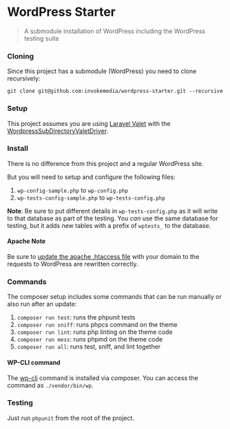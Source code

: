 WordPress Starter
=================

> A submodule installation of WordPress including the WordPress testing suite

### Cloning

Since this project has a submodule (WordPress) you need to clone recursively:

```
git clone git@github.com:invokemedia/wordpress-starter.git --recursive
```

### Setup

This project assumes you are using [Laravel Valet](https://laravel.com/docs/5.4/valet) with the [WordpressSubDirectoryValetDriver](https://github.com/invokemedia/valet-WordPress-subdirectory).

### Install

There is no difference from this project and a regular WordPress site.

But you will need to setup and configure the following files:

1. `wp-config-sample.php` to `wp-config.php`
2. `wp-tests-config-sample.php` to `wp-tests-config.php`

**Note**: Be sure to put different details in `wp-tests-config.php` as it will write to that database as part of the testing. You _can_ use the same database for testing, but it adds new tables with a prefix of `wptests_` to the database.

#### Apache Note

Be sure to [update the apache .htaccess file](/.htaccess#L9-L10) with your domain to the requests to WordPress are rewritten correctly.

### Commands

The composer setup includes some commands that can be run manually or also run after an update:

1. `composer run test`: runs the phpunit tests
2. `composer run sniff`: runs phpcs command on the theme
3. `composer run lint`: runs php linting on the theme code
4. `composer run mess`: runs phpmd on the theme code
5. `composer run all`: runs test, sniff, and lint together

#### WP-CLI command

The [wp-cli](https://github.com/wp-cli/wp-cli) command is installed via composer. You can access the command as `./vendor/bin/wp`.

### Testing

Just run `phpunit` from the root of the project.
